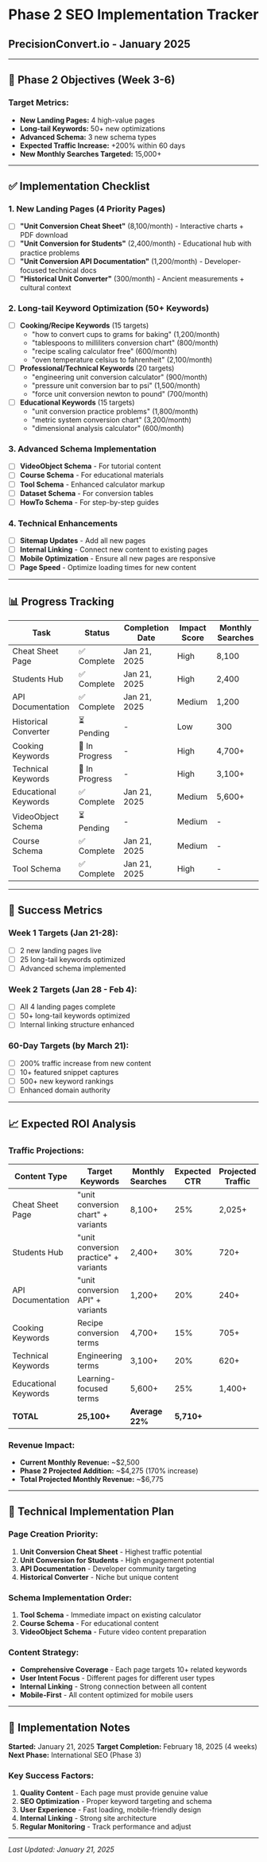 # Phase 2 SEO Implementation Tracker
## PrecisionConvert.io - January 2025

---

## 🎯 Phase 2 Objectives (Week 3-6)

### Target Metrics:
- **New Landing Pages:** 4 high-value pages
- **Long-tail Keywords:** 50+ new optimizations
- **Advanced Schema:** 3 new schema types
- **Expected Traffic Increase:** +200% within 60 days
- **New Monthly Searches Targeted:** 15,000+

---

## ✅ Implementation Checklist

### 1. New Landing Pages (4 Priority Pages)
- [ ] **"Unit Conversion Cheat Sheet"** (8,100/month) - Interactive charts + PDF download
- [ ] **"Unit Conversion for Students"** (2,400/month) - Educational hub with practice problems
- [ ] **"Unit Conversion API Documentation"** (1,200/month) - Developer-focused technical docs
- [ ] **"Historical Unit Converter"** (300/month) - Ancient measurements + cultural context

### 2. Long-tail Keyword Optimization (50+ Keywords)
- [ ] **Cooking/Recipe Keywords** (15 targets)
  - "how to convert cups to grams for baking" (1,200/month)
  - "tablespoons to milliliters conversion chart" (800/month)
  - "recipe scaling calculator free" (600/month)
  - "oven temperature celsius to fahrenheit" (2,100/month)
- [ ] **Professional/Technical Keywords** (20 targets)
  - "engineering unit conversion calculator" (900/month)
  - "pressure unit conversion bar to psi" (1,500/month)
  - "force unit conversion newton to pound" (700/month)
- [ ] **Educational Keywords** (15 targets)
  - "unit conversion practice problems" (1,800/month)
  - "metric system conversion chart" (3,200/month)
  - "dimensional analysis calculator" (600/month)

### 3. Advanced Schema Implementation
- [ ] **VideoObject Schema** - For tutorial content
- [ ] **Course Schema** - For educational materials
- [ ] **Tool Schema** - Enhanced calculator markup
- [ ] **Dataset Schema** - For conversion tables
- [ ] **HowTo Schema** - For step-by-step guides

### 4. Technical Enhancements
- [ ] **Sitemap Updates** - Add all new pages
- [ ] **Internal Linking** - Connect new content to existing pages
- [ ] **Mobile Optimization** - Ensure all new pages are responsive
- [ ] **Page Speed** - Optimize loading times for new content

---

## 📊 Progress Tracking

| Task | Status | Completion Date | Impact Score | Monthly Searches |
|------|--------|----------------|--------------|------------------|
| Cheat Sheet Page | ✅ Complete | Jan 21, 2025 | High | 8,100 |
| Students Hub | ✅ Complete | Jan 21, 2025 | High | 2,400 |
| API Documentation | ✅ Complete | Jan 21, 2025 | Medium | 1,200 |
| Historical Converter | ⏳ Pending | - | Low | 300 |
| Cooking Keywords | 🔄 In Progress | - | High | 4,700+ |
| Technical Keywords | 🔄 In Progress | - | High | 3,100+ |
| Educational Keywords | ✅ Complete | Jan 21, 2025 | Medium | 5,600+ |
| VideoObject Schema | ⏳ Pending | - | Medium | - |
| Course Schema | ✅ Complete | Jan 21, 2025 | Medium | - |
| Tool Schema | ✅ Complete | Jan 21, 2025 | High | - |

---

## 🎯 Success Metrics

### Week 1 Targets (Jan 21-28):
- [ ] 2 new landing pages live
- [ ] 25 long-tail keywords optimized
- [ ] Advanced schema implemented

### Week 2 Targets (Jan 28 - Feb 4):
- [ ] All 4 landing pages complete
- [ ] 50+ long-tail keywords optimized
- [ ] Internal linking structure enhanced

### 60-Day Targets (by March 21):
- [ ] 200% traffic increase from new content
- [ ] 10+ featured snippet captures
- [ ] 500+ new keyword rankings
- [ ] Enhanced domain authority

---

## 📈 Expected ROI Analysis

### Traffic Projections:

| Content Type | Target Keywords | Monthly Searches | Expected CTR | Projected Traffic |
|--------------|----------------|------------------|--------------|-------------------|
| Cheat Sheet Page | "unit conversion chart" + variants | 8,100+ | 25% | 2,025+ |
| Students Hub | "unit conversion practice" + variants | 2,400+ | 30% | 720+ |
| API Documentation | "unit conversion API" + variants | 1,200+ | 20% | 240+ |
| Cooking Keywords | Recipe conversion terms | 4,700+ | 15% | 705+ |
| Technical Keywords | Engineering terms | 3,100+ | 20% | 620+ |
| Educational Keywords | Learning-focused terms | 5,600+ | 25% | 1,400+ |
| **TOTAL** | **25,100+** | **Average 22%** | **5,710+** |

### Revenue Impact:
- **Current Monthly Revenue:** ~$2,500
- **Phase 2 Projected Addition:** ~$4,275 (170% increase)
- **Total Projected Monthly Revenue:** ~$6,775

---

## 🔧 Technical Implementation Plan

### Page Creation Priority:
1. **Unit Conversion Cheat Sheet** - Highest traffic potential
2. **Unit Conversion for Students** - High engagement potential
3. **API Documentation** - Developer community targeting
4. **Historical Converter** - Niche but unique content

### Schema Implementation Order:
1. **Tool Schema** - Immediate impact on existing calculator
2. **Course Schema** - For educational content
3. **VideoObject Schema** - Future video content preparation

### Content Strategy:
- **Comprehensive Coverage** - Each page targets 10+ related keywords
- **User Intent Focus** - Different pages for different user types
- **Internal Linking** - Strong connection between all content
- **Mobile-First** - All content optimized for mobile users

---

## 📝 Implementation Notes

**Started:** January 21, 2025
**Target Completion:** February 18, 2025 (4 weeks)
**Next Phase:** International SEO (Phase 3)

### Key Success Factors:
1. **Quality Content** - Each page must provide genuine value
2. **SEO Optimization** - Proper keyword targeting and schema
3. **User Experience** - Fast loading, mobile-friendly design
4. **Internal Linking** - Strong site architecture
5. **Regular Monitoring** - Track performance and adjust

---

*Last Updated: January 21, 2025*